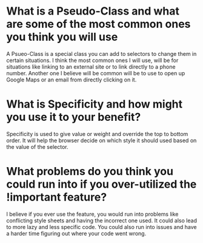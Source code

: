 # What is a Pseudo-Class and what are some of the most common ones you think you will use
A Psueo-Class is a special class you can add to selectors to change them in certain situations. I think the most common ones I will use, will be for situations like linking to an external site or to link directly to a phone number. Another one I believe will be common will be to use to open up Google Maps or an email from directly clicking on it.

# What is Specificity and how might you use it to your benefit?
Specificity is used to give value or weight and override the top to bottom order. It will help the browser decide on which style it should used based on the value of the selector.
# What problems do you think you could run into if you over-utilized the !important feature?
I believe if you ever use the feature, you would run into problems  like conflicting style sheets and having the incorrect one used. It could also lead to more lazy and less specific code. You could also run into issues and have a harder time figuring out where your code went wrong.